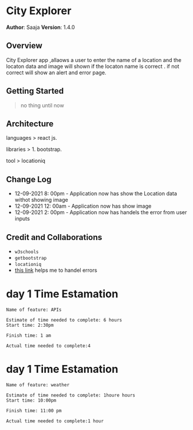 # City Explorer

**Author**: Saaja
**Version**: 1.4.0

## Overview

<!-- Provide a high level overview of what this application is and why you are building it, beyond the fact that it's an assignment for this class. (i.e. What's your problem domain?) -->

City Explorer app ,allaows a user to enter the name of a location and the locaton data and image will shown if the locaton name is correct . if not correct will show an alert and error page.

## Getting Started

<!-- What are the steps that a user must take in order to build this app on their own machine and get it running? -->

> no thing until now

## Architecture

<!-- Provide a detailed description of the application design. What technologies (languages, libraries, etc) you're using, and any other relevant design information. -->

languages > react js.

libraries > 1. bootstrap.

tool > locationiq

## Change Log

<!-- Use this area to document the iterative changes made to your application as each feature is successfully implemented. Use time stamps. Here's an example:

01-01-2001 4:59pm - Application now has a fully-functional express server, with a GET route for the location resource. -->

- 12-09-2021 8: 00pm - Application now has show the Location data withot showing image
- 12-09-2021 12: 00am - Application now has show image
- 12-09-2021 2: 00pm - Application now has handels the error from user inputs

## Credit and Collaborations

<!-- Give credit (and a link) to other people or resources that helped you build this application. -->

- `w3schools`
- `getbootstrap`
- `locationiq`
- [this link](https://jasonwatmore.com/post/2020/01/27/react-fetch-http-get-request-examples) helps me to handel errors

# day 1 Time Estamation

```
Name of feature: APIs

Estimate of time needed to complete: 6 hours
Start time: 2:30pm

Finish time: 1 am

Actual time needed to complete:4
```

# day 1 Time Estamation

```
Name of feature: weather 

Estimate of time needed to complete: 1houre hours
Start time: 10:00pm

Finish time: 11:00 pm

Actual time needed to complete:1 hour
```
